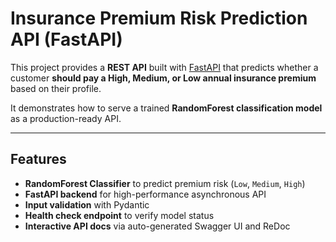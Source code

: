 # Insurance Premium Risk Prediction API (FastAPI)

This project provides a **REST API** built with [FastAPI](https://fastapi.tiangolo.com/) that predicts whether a customer **should pay a High, Medium, or Low annual insurance premium** based on their profile.

It demonstrates how to serve a trained **RandomForest classification model** as a production-ready API.

---

##  Features

- **RandomForest Classifier** to predict premium risk (`Low`, `Medium`, `High`)  
- **FastAPI backend** for high-performance asynchronous API  
- **Input validation** with Pydantic  
- **Health check endpoint** to verify model status  
- **Interactive API docs** via auto-generated Swagger UI and ReDoc  


